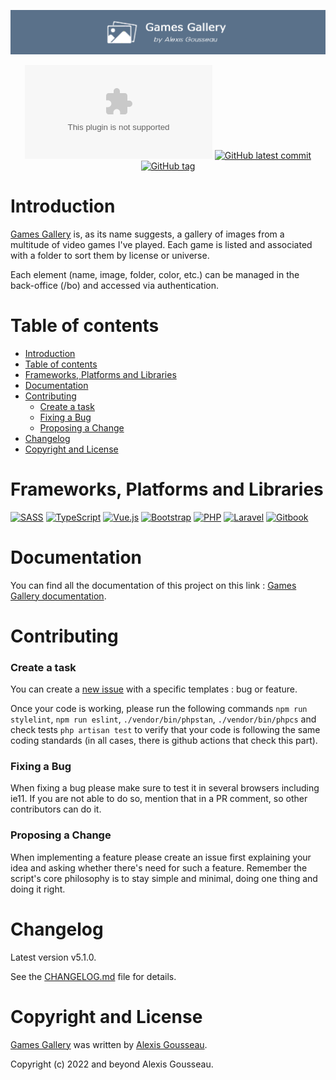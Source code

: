 <div align="center">

[![Banner of the github account](./resources/assets/images/github-visual.png)](https://games-gallery.alexis-gousseau.com/)

[![Website test](https://img.shields.io/website-up-down-green-red/https/games-gallery.alexis-gousseau.com?style=for-the-badge)](https://games-gallery.alexis-gousseau.com)
[![GitHub latest commit](https://img.shields.io/github/last-commit/alexis-gss/games-gallery/develop?color=5A718A&style=for-the-badge)](https://github.com/alexis-gss/games-gallery/commit/master)
[![GitHub tag](https://img.shields.io/github/tag/alexis-gss/games-gallery?style=for-the-badge&color=5A718A)](https://github.com/alexis-gss/games-gallery/tags)

</div>

# Introduction
[Games Gallery](http://games-gallery.alexis-gousseau.com/) is, as its name suggests, a gallery of images from a multitude of video games I've played. Each game is listed and associated with a folder to sort them by license or universe.

Each element (name, image, folder, color, etc.) can be managed in the back-office (/bo) and accessed via authentication.

# Table of contents

- [Introduction](#introduction)
- [Table of contents](#table-of-contents)
- [Frameworks, Platforms and Libraries](#frameworks-platforms-and-libraries)
- [Documentation](#documentation)
- [Contributing](#contributing)
    - [Create a task](#create-a-task)
    - [Fixing a Bug](#fixing-a-bug)
    - [Proposing a Change](#proposing-a-change)
- [Changelog](#changelog)
- [Copyright and License](#copyright-and-license)

# Frameworks, Platforms and Libraries
[![SASS](https://img.shields.io/badge/SASS-hotpink.svg?style=for-the-badge&logo=SASS&logoColor=white)](https://sass-lang.com/)
[![TypeScript](https://img.shields.io/badge/typescript-%23007ACC.svg?style=for-the-badge&logo=typescript&logoColor=white)](https://www.typescriptlang.org/)
[![Vue.js](https://img.shields.io/badge/vuejs-%2335495e.svg?style=for-the-badge&logo=vuedotjs&logoColor=%234FC08D)](https://vuejs.org/)
[![Bootstrap](https://img.shields.io/badge/bootstrap-%23563D7C.svg?style=for-the-badge&logo=bootstrap&logoColor=white)](https://getbootstrap.com/)
[![PHP](https://img.shields.io/badge/php-%23777BB4.svg?style=for-the-badge&logo=php&logoColor=white)](https://www.php.net/)
[![Laravel](https://img.shields.io/badge/laravel-%23FF2D20.svg?style=for-the-badge&logo=laravel&logoColor=white)](https://laravel.com/docs/master)
[![Gitbook](https://img.shields.io/badge/GitBook-7B36ED?style=for-the-badge&logo=gitbook&logoColor=white)](https://www.gitbook.com/)

# Documentation

You can find all the documentation of this project on this link : [Games Gallery documentation](https://docs-games-gallery.alexis-gousseau.com).

# Contributing

### Create a task

You can create a [new issue](https://github.com/alexis-gss/games-gallery/issues/new/choose) with a specific templates : bug or feature.

Once your code is working, please run the following commands `npm run stylelint`, `npm run eslint`, `./vendor/bin/phpstan`, `./vendor/bin/phpcs` and check tests `php artisan test` to verify that your code is following the same coding standards (in all cases, there is github actions that check this part).

### Fixing a Bug

When fixing a bug please make sure to test it in several browsers including ie11. If you are not able to do so, mention that in a PR comment, so other contributors can do it.

### Proposing a Change

When implementing a feature please create an issue first explaining your idea and asking whether there's need for such a feature. Remember the script's core philosophy is to stay simple and minimal, doing one thing and doing it right.

# Changelog

Latest version v5.1.0.

See the [CHANGELOG.md](CHANGELOG.md) file for details.

# Copyright and License

[Games Gallery](http://games-gallery.alexis-gousseau.com/) was written by [Alexis Gousseau](https://github.com/alexis-gss).

Copyright (c) 2022 and beyond Alexis Gousseau.
